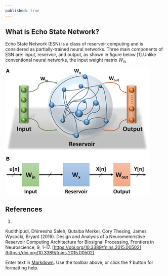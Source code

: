 ```yaml
---
published: true
---
```

## What is Echo State Network?

Echo State Network (ESN) is a class of reservoir computing and is considered as partially-trained neural networks. Three main components of ESN are: input, reservoir, and output, as shown in figure below [1].Unlike conventional neural networks, the input weight matrix $W_{in}$

![Echo State Network(1)](2021_08_30_Echo_State_Network.jpg)

## References
1.  
Kudithipudi, Dhireesha
Saleh, Qutaiba
Merkel, Cory
Thesing, James
Wysocki, Bryant (2016). 
Design and Analysis of a Neuromemristive Reservoir Computing Architecture for Biosignal Processing, Frontiers in Neuroscience, 9, 1-17. [https://doi.org/10.3389/fnins.2015.00502](https://doi.org/10.3389/fnins.2015.00502)


Enter text in [Markdown](http://daringfireball.net/projects/markdown/). Use the toolbar above, or click the **?** button for formatting help.

